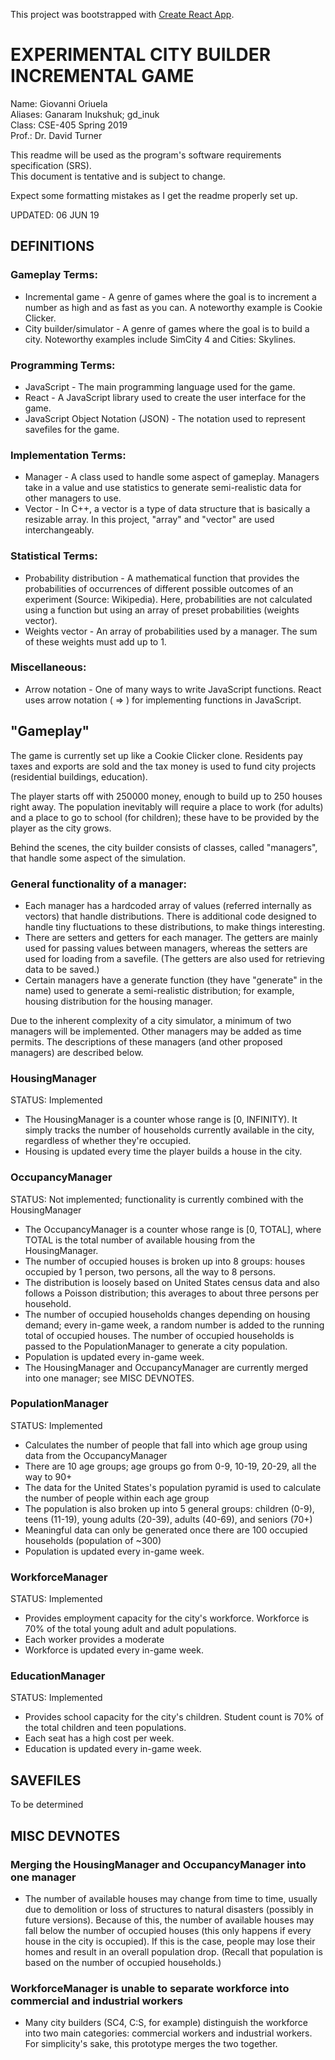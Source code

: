 This project was bootstrapped with [Create React App](https://github.com/facebook/create-react-app).

# EXPERIMENTAL CITY BUILDER INCREMENTAL GAME

Name:  Giovanni Oriuela<br>
Aliases: Ganaram Inukshuk; gd_inuk<br>
Class: CSE-405 Spring 2019<br>
Prof.: Dr. David Turner

This readme will be used as the program's software requirements specification (SRS).<br>
This document is tentative and is subject to change.

Expect some formatting mistakes as I get the readme properly set up.<br>

UPDATED: 06 JUN 19

## DEFINITIONS

### Gameplay Terms:
 - Incremental game - A genre of games where the goal is to increment a number as high and as fast as you can. A noteworthy example is Cookie Clicker.
 - City builder/simulator - A genre of games where the goal is to build a city. Noteworthy examples include SimCity 4 and Cities: Skylines.
 
### Programming Terms:
 - JavaScript - The main programming language used for the game.
 - React - A JavaScript library used to create the user interface for the game.
 - JavaScript Object Notation (JSON) - The notation used to represent savefiles for the game.
 
### Implementation Terms:
 - Manager - A class used to handle some aspect of gameplay. Managers take in a value and use statistics to generate semi-realistic data for other managers to use.
 - Vector - In C++, a vector is a type of data structure that is basically a resizable array. In this project, "array" and "vector" are used interchangeably.
 
### Statistical Terms:
 - Probability distribution - A mathematical function that provides the probabilities of occurrences of different possible outcomes of an experiment (Source: Wikipedia). Here, probabilities are not calculated using a function but using an array of preset probabilities (weights vector).
 - Weights vector - An array of probabilities used by a manager. The sum of these weights must add up to 1.
 
### Miscellaneous:
 - Arrow notation - One of many ways to write JavaScript functions. React uses arrow notation ( => ) for implementing functions in JavaScript.

## "Gameplay"

The game is currently set up like a Cookie Clicker clone. Residents pay taxes and exports are sold and the tax money is used to fund city projects (residential buildings, education).

The player starts off with 250000 money, enough to build up to 250 houses right away. The population inevitably will require a place to work (for adults) and a place to go to school (for children); these have to be provided by the player as the city grows.

Behind the scenes, the city builder consists of classes, called "managers", that handle some aspect of the simulation.

### General functionality of a manager:
 - Each manager has a hardcoded array of values (referred internally as vectors) that handle distributions. There is additional code designed to handle tiny fluctuations to these distributions, to make things interesting.
 - There are setters and getters for each manager. The getters are mainly used for passing values between managers, whereas the setters are used for loading from a savefile. (The getters are also used for retrieving data to be saved.)
 - Certain managers have a generate function (they have "generate" in the name) used to generate a semi-realistic distribution; for example, housing distribution for the housing manager.

Due to the inherent complexity of a city simulator, a minimum of two managers will be implemented. Other managers may be added as time permits.
The descriptions of these managers (and other proposed managers) are described below.
<!-- 
### DemandManager
STATUS: PROPOSED
 - The DemandManager generates demand for the city. Demand is based either on random number generators or based on the population itself.
 - Housing demand, for example, is generated by a random number generator; this number is passed to the OccupancyManager and that number adds (or subtracts if it's negative) to the total of occupied households. Housing demand represents the number of occupants that wish to move in (or out) of your city.
 - Demand changes every in-game week. -->

### HousingManager 
STATUS: Implemented
 - The HousingManager is a counter whose range is [0, INFINITY). It simply tracks the number of households currently available in the city, regardless of whether they're occupied.
 - Housing is updated every time the player builds a house in the city.

### OccupancyManager
STATUS: Not implemented; functionality is currently combined with the HousingManager
 - The OccupancyManager is a counter whose range is [0, TOTAL], where TOTAL is the total number of available housing from the HousingManager.
 - The number of occupied houses is broken up into 8 groups: houses occupied by 1 person, two persons, all the way to 8 persons.
 - The distribution is loosely based on United States census data and also follows a Poisson distribution; this averages to about three persons per household.
 - The number of occupied households changes depending on housing demand; every in-game week, a random number is added to the running total of occupied houses. The number of occupied households is passed to the PopulationManager to generate a city population.
 - Population is updated every in-game week.
 - The HousingManager and OccupancyManager are currently merged into one manager; see MISC DEVNOTES.

### PopulationManager
STATUS: Implemented
 - Calculates the number of people that fall into which age group using data from the OccupancyManager
 - There are 10 age groups; age groups go from 0-9, 10-19, 20-29, all the way to 90+
 - The data for the United States's population pyramid is used to calculate the number of people within each age group
 - The population is also broken up into 5 general groups: children (0-9), teens (11-19), young adults (20-39), adults (40-69), and seniors (70+)
 - Meaningful data can only be generated once there are 100 occupied households (population of ~300)
 - Population is updated every in-game week.

### WorkforceManager
STATUS: Implemented
 - Provides employment capacity for the city's workforce. Workforce is 70% of the total young adult and adult populations.
 - Each worker provides a moderate 
 - Workforce is updated every in-game week.

### EducationManager
STATUS: Implemented
 - Provides school capacity for the city's children. Student count is 70% of the total children and teen populations.
 - Each seat has a high cost per week.
 - Education is updated every in-game week.
<!-- 
### TaxManager
STATUS: Proposed
 - Calculates the amount of tax money generated based on property tax (for occupied residential structures) and sales tax (for stores).
 - Every project in the city has a cost (obviously) and taxes is how city projects are funded. Currently, the tax rate is a constant number and cannot be changed. -->
 
## SAVEFILES
 
To be determined

## MISC DEVNOTES

### Merging the HousingManager and OccupancyManager into one manager
 - The number of available houses may change from time to time, usually due to demolition or loss of structures to natural disasters (possibly in future versions). Because of this, the number of available houses may fall below the number of occupied houses (this only happens if every house in the city is occupied). If this is the case, people may lose their homes and result in an overall population drop. (Recall that population is based on the number of occupied households.)

### WorkforceManager is unable to separate workforce into commercial and industrial workers
 - Many city builders (SC4, C:S, for example) distinguish the workforce into two main categories: commercial workers and industrial workers. For simplicity's sake, this prototype merges the two together.